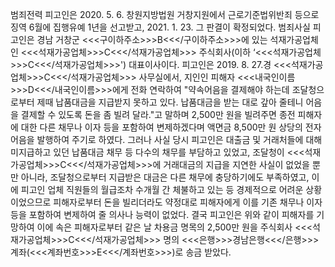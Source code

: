 범죄전력
피고인은 2020. 5. 6. 창원지방법원 거창지원에서 근로기준법위반죄 등으로 징역 6월에 집행유예 1년을 선고받고, 2021. 1. 23. 그 판결이 확정되었다.
범죄사실
피고인은 경남 거창군 <<<구이하주소>>>B<<</구이하주소>>>에 있는 석재가공업체인 <<<석재가공업체>>>C<<</석재가공업체>>> 주식회사(이하 ‘<<<석재가공업체>>>C<<</석재가공업체>>>') 대표이사이다. 피고인은 2019. 8. 27.경 <<<석재가공업체>>>C<<</석재가공업체>>> 사무실에서, 지인인 피해자 <<<내국인이름>>>D<<</내국인이름>>>에게 전화 연락하여 "약속어음을 결제해야 하는데 조달청으로부터 제때 납품대금을 지급받지 못하고 있다. 납품대금을 받는 대로 갚아 줄테니 어음을 결제할 수 있도록 돈을 좀 빌려 달라."고 말하며 2,500만 원을 빌려주면 종전 피해자에 대한 다른 채무나 이자 등을 포함하여 변제하겠다며 액면금 8,500만 원 상당의 전자어음을 발행하여 주기로 하였다.
그러나 사실 당시 피고인은 대출금 및 거래처들에 대해 미지급하고 있던 납품대금 채무 등 다수의 채무를 부담하고 있었고, 조달청이 <<<석재가공업체>>>C<<</석재가공업체>>>에 거래대금의 지급을 지연한 사실이 없었을 뿐만 아니라, 조달청으로부터 지급받은 대금은 다른 채무에 충당하기에도 부족하였고, 이에 피고인 업체 직원들의 월급조차 수개월 간 체불하고 있는 등 경제적으로 어려운 상황이었으므로 피해자로부터 돈을 빌리더라도 약정대로 피해자에게 이를 기존 채무나 이자 등을 포함하여 변제하여 줄 의사나 능력이 없었다.
결국 피고인은 위와 같이 피해자를 기망하여 이에 속은 피해자로부터 같은 날 차용금 명목의 2,500만 원을 주식회사 <<<석재가공업체>>>C<<</석재가공업체>>> 명의 <<<은행>>>경남은행<<</은행>>> 계좌(<<<계좌번호>>>E<<</계좌번호>>>)로 송금 받았다.